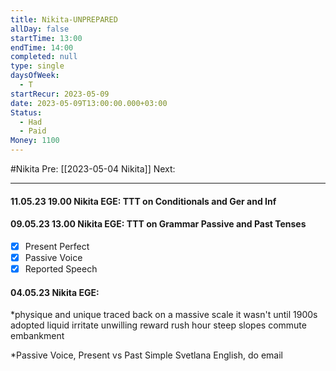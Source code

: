```yaml
---
title: Nikita-UNPREPARED
allDay: false
startTime: 13:00
endTime: 14:00
completed: null
type: single
daysOfWeek:
  - T
startRecur: 2023-05-09
date: 2023-05-09T13:00:00.000+03:00
Status:
  - Had
  - Paid
Money: 1100
---
```

#Nikita 
Pre: [[2023-05-04 Nikita]]
Next:
___

#### 11.05.23 19.00 Nikita EGE: TTT on Conditionals and Ger and Inf














#### 09.05.23 13.00 Nikita EGE: TTT on Grammar Passive and Past Tenses
- [x] Present Perfect
- [x] Passive Voice
- [x] Reported Speech
#### 04.05.23 Nikita EGE: 
*physique and unique
traced back
on a massive scale
it wasn't until 1900s
adopted
liquid
irritate
unwilling
reward
rush hour
steep slopes
commute
embankment

*Passive Voice, Present vs Past Simple
Svetlana English, do email